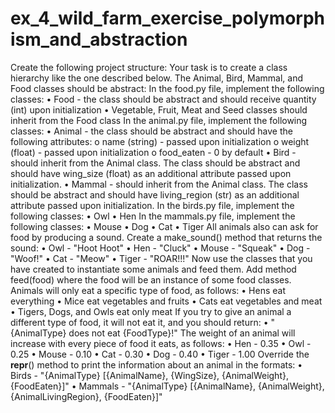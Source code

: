 # ex_4_wild_farm_exercise_polymorphism_and_abstraction
Create the following project structure:
Your task is to create a class hierarchy like the one described below. The Animal, Bird, Mammal, and Food classes should be abstract:
In the food.py file, implement the following classes:
•	Food - the class should be abstract and should receive quantity (int) upon initialization
•	Vegetable, Fruit, Meat and Seed classes should inherit from the Food class
In the animal.py file, implement the following classes:
•	Animal - the class should be abstract and should have the following attributes:
o	name (string) - passed upon initialization
o	weight (float) - passed upon initialization
o	food_eaten - 0 by default 
•	Bird - should inherit from the Animal class. The class should be abstract and should have wing_size (float) as an additional attribute passed upon initialization.
•	Mammal - should inherit from the Animal class. The class should be abstract and should have living_region (str) as an additional attribute passed upon initialization.
In the birds.py file, implement the following classes:
•	Owl
•	Hen
In the mammals.py file, implement the following classes:
•	Mouse
•	Dog
•	Cat
•	Tiger
All animals also can ask for food by producing a sound. Create a make_sound() method that returns the sound:
•	Owl - "Hoot Hoot"
•	Hen - "Cluck"
•	Mouse - "Squeak"
•	Dog - "Woof!"
•	Cat - "Meow"
•	Tiger - "ROAR!!!"
Now use the classes that you have created to instantiate some animals and feed them. Add method feed(food) where the food will be an instance of some food classes.
Animals will only eat a specific type of food, as follows:
•	Hens eat everything
•	Mice eat vegetables and fruits
•	Cats eat vegetables and meat
•	Tigers, Dogs, and Owls eat only meat
If you try to give an animal a different type of food, it will not eat it, and you should return:
•	"{AnimalType} does not eat {FoodType}!"
The weight of an animal will increase with every piece of food it eats, as follows:
•	Hen - 0.35
•	Owl - 0.25
•	Mouse - 0.10
•	Cat - 0.30
•	Dog - 0.40
•	Tiger - 1.00
Override the __repr__() method to print the information about an animal in the formats:
•	Birds - "{AnimalType} [{AnimalName}, {WingSize}, {AnimalWeight}, {FoodEaten}]"
•	Mammals - "{AnimalType} [{AnimalName}, {AnimalWeight}, {AnimalLivingRegion}, {FoodEaten}]"
